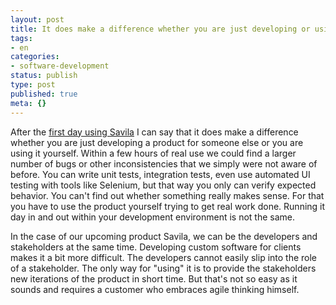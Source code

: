 ```yaml
---
layout: post
title: It does make a difference whether you are just developing or using it
tags:
- en
categories:
- software-development
status: publish
type: post
published: true
meta: {}
---
```

<p>After the <a href="http://www.caimito.net/caimitoEnglish/2007/05/07/1178556764724.html">first day using Savila</a> I can say that it does make a difference whether you are just developing a product for someone else or you are using it yourself. Within a few hours of real use we could find a larger number of bugs or other inconsistencies that we simply were not aware of before. You can write unit tests, integration tests, even use automated UI testing with tools like Selenium, but that way you only can verify expected behavior. You can't find out whether something really makes sense. For that you have to use the product yourself trying to get real work done. Running it day in and out within your development environment is not the same.</p>
<p>
In the case of our upcoming product Savila, we can be the developers and stakeholders at the same time. Developing custom software for clients makes it a bit more difficult. The developers cannot easily slip into the role of a stakeholder. The only way for "using" it is to provide the stakeholders new iterations of the product in short time. But that's not so easy as it sounds and requires a customer who embraces agile thinking himself.</p>
